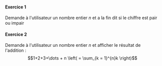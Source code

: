 #### Exercice 1
Demande à l'utilisateur un nombre entier $n$ et a la fin dit si le chiffre est pair ou impair 

#### Exercice 2
Demande à l'utilisateur un nombre entier $n$ et afficher le résultat de l'addition : 
$$1+2+3+\dots + n \left( = \sum_{k = 1}^{n}k \right)$$


